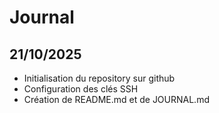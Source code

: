 # Journal
## 21/10/2025
- Initialisation du repository sur github  
- Configuration des clés SSH  
- Création de README.md et de JOURNAL.md  
